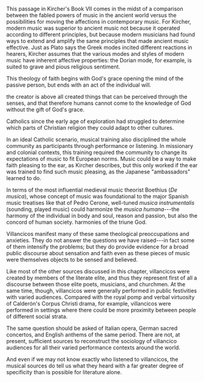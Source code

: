 <!--- ch2 , on Kircher -->
This passage in Kircher's Book VII comes in the midst of a comparison between
the fabled powers of music in the ancient world versus the possibilities for
moving the affections in contemporary music. 
For Kircher, modern music was superior to ancient music not because it operated
according to different principles, but because modern musicians had found ways
to extend and amplify the same principles that made ancient music effective. 
Just as Plato says the Greek modes incited different reactions in hearers,
Kircher assumes that the various modes and styles of modern music have inherent
affective properties: the Dorian mode, for example, is suited to grave and pious
religious sentiment. 

<!--- on danger of subjective experience -->
This theology of faith begins with God's grace opening the mind of the passive
person, but ends with an act of the individual will. 

the creator is above all created things that can be perceived through the
senses, and that therefore humans cannot come to the knowledge of God without
the gift of God's grace.  

<!--- on intercultural encounter -->
Catholics since the early age of exploration had struggled to determine which
parts of Christian religion they could adapt to other cultures. 

<!--- on hearing the word in community -->

In an ideal Catholic scenario, musical training also disciplined the whole
community as participants through performance or listening. 
In missionary and colonial contexts, this training required the community to
change its expectations of music to fit European norms. 
Music could be a way to make faith pleasing to the ear, as Kircher describes,
but this only worked if the ear was trained to find such music pleasing, as the
Japanese "ambassadors" learned to do.

In terms of the most influential medieval music theorist Boethius (*De musica*),
whose concept of music was foundational to the major Spanish music treatises
like that of Pedro Cerone, well-tuned *musica instrumentalis* (sounding, played
music) could harmonize the *musica humana*---the harmony of the individual in
body and soul, reason and passion, but also the concord of human society.
harmonies of the triune God. 



<!--- on the public sphere of villancicos -->
Villancicos manifest many of these same theological preoccupations and
anxieties. They do not answer the questions we have raised---in fact some of
them intensify the problems; but they do provide evidence for a broad public
discourse about sensation and faith even as these pieces of music were
themselves objects to be sensed and believed. 

Like most of the other sources discussed in this chapter, villancicos were
created by members of the literate elite, and thus they represent first of all a
discourse between those elite poets, musicians, and churchmen. At the same time,
though, villancicos were generally performed in public festivities with varied
audiences. Compared with the royal pomp and verbal virtuosity of Calderón's
Corpus Christi drama, for example, villancicos were performed in settings where
there could be more proximity between people of different social strata. 

The same question should be asked of Italian opera, German sacred concertos, and
English anthems of the same period. 
There are not, at present, sufficient sources to reconstruct the sociology of
villancico audiences for all their varied performance contexts around the world. 

And even if we may not know exactly who listened to villancicos, the musical
sources do tell us what they heard with a far greater degree of specificity than
is possible for literature alone. 
